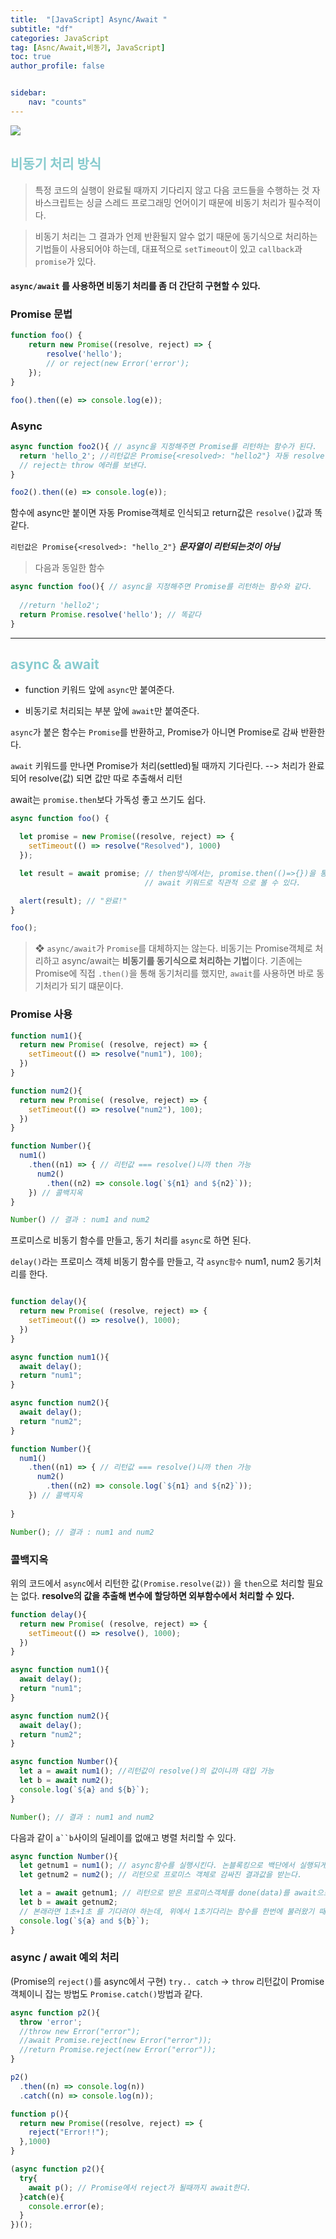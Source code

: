 ```yaml
---
title:  "[JavaScript] Async/Await "
subtitle: "df"
categories: JavaScript
tag: [Asnc/Await,비동기, JavaScript]
toc: true
author_profile: false


sidebar:
    nav: "counts"
---
```


![](/assets/images/javascript.jpg)



## <span style='color:RGB(135, 203, 206)'>비동기 처리 방식
> 특정 코드의 실행이 완료될 때까지 기다리지 않고 다음 코드들을 수행하는 것 자바스크립트는 싱글 스레드 프로그래밍 언어이기 때문에 비동기 처리가 필수적이다.

> 비동기 처리는 그 결과가 언제 반환될지 알수 없기 때문에 동기식으로 처리하는 기법들이 사용되어야 하는데, 대표적으로 `setTimeout`이 있고 `callback`과 `promise`가 있다.


#### `async/await` 를 사용하면 비동기 처리를 좀 더 간단히 구현할 수 있다.

### Promise 문법
```javascript
function foo() {
	return new Promise((resolve, reject) => {
	    resolve('hello'); 
        // or reject(new Error('error');
	});
}

foo().then((e) => console.log(e));
```


### Async

```javascript
async function foo2(){ // async을 지정해주면 Promise를 리턴하는 함수가 된다.
  return 'hello_2'; //리턴값은 Promise{<resolved>: "hello2"} 자동 resolve해준다는걸 알 수있다.
  // reject는 throw 에러를 보낸다.
}

foo2().then((e) => console.log(e));
```

함수에 async만 붙이면 자동 Promise객체로 인식되고 return값은 `resolve()`값과 똑같다.

`리턴값은 Promise{<resolved>: "hello_2"}`
**_문자열이 리턴되는것이 아님_**


> 다음과 동일한 함수 

```javascript
async function foo(){ // async을 지정해주면 Promise를 리턴하는 함수와 같다.
  
  //return 'hello2';
  return Promise.resolve('hello'); // 똑같다
}
```

---
## <span style='color:RGB(135, 203, 206)'>async & await


- function 키워드 앞에 `async`만 붙여준다.

- 비동기로 처리되는 부분 앞에 `await`만 붙여준다.

`async`가 붙은 함수는 `Promise`를 반환하고, Promise가 아니면 Promise로 감싸 반환한다.

`await` 키워드를 만나면 Promise가 처리(settled)될 때까지 기다린다. --> 처리가 완료되어 resolve(값) 되면 값만 따로 추출해서 리턴

await는 `promise.then`보다 가독성 좋고 쓰기도 쉽다.

```javascript
async function foo() {

  let promise = new Promise((resolve, reject) => {
    setTimeout(() => resolve("Resolved"), 1000)
  });

  let result = await promise; // then방식에서는, promise.then(()=>{})을 통해 비동기를 받아야하지만
                              // await 키워드로 직관적 으로 볼 수 있다.

  alert(result); // "완료!"
}

foo();
```

>❖ `async/await`가 `Promise`를 대체하지는 않는다.
비동기는 Promise객체로 처리하고
async/await는 **비동기를 동기식으로 처리하는 기법**이다.
기존에는 Promise에 직접 `.then()`을 통해 동기처리를 했지만,
`await`를 사용하면 바로 동기처리가 되기 떄문이다.



### Promise 사용
```javascript
function num1(){
  return new Promise( (resolve, reject) => {
    setTimeout(() => resolve("num1"), 100);
  })
}

function num2(){
  return new Promise( (resolve, reject) => {
    setTimeout(() => resolve("num2"), 100);
  })
}

function Number(){
  num1()
    .then((n1) => { // 리턴값 === resolve()니까 then 가능
      num2()
        .then((n2) => console.log(`${n1} and ${n2}`)); 
    }) // 콜백지옥 
}

Number() // 결과 : num1 and num2
```


프로미스로 비동기 함수를 만들고, 동기 처리를 `async`로 하면 된다.


`delay()`라는 프로미스 객체 비동기 함수를 만들고,
각 `async함수` num1, num2 동기처리를 한다.


```javascript

function delay(){
  return new Promise( (resolve, reject) => {
    setTimeout(() => resolve(), 1000);
  })
}

async function num1(){
  await delay();
  return "num1";
}

async function num2(){
  await delay();
  return "num2";
}

function Number(){
  num1()
    .then((n1) => { // 리턴값 === resolve()니까 then 가능
      num2()
        .then((n2) => console.log(`${n1} and ${n2}`)); 
    }) // 콜백지옥
    
}

Number(); // 결과 : num1 and num2
```


### 콜백지옥 
위의 코드에서  `async`에서 리턴한 값`(Promise.resolve(값))` 을 `then`으로 처리할 필요는 없다.
**resolve의 값을 추출해 변수에 할당하면 외부함수에서 처리할 수 있다.**
```javascript
function delay(){
  return new Promise( (resolve, reject) => {
    setTimeout(() => resolve(), 1000);
  })
}

async function num1(){
  await delay();
  return "num1";
}

async function num2(){
  await delay();
  return "num2";
}

async function Number(){
  let a = await num1(); //리턴값이 resolve()의 값이니까 대입 가능
  let b = await num2();
  console.log(`${a} and ${b}`);
}

Number(); // 결과 : num1 and num2
```
다음과 같이 `a``b`사이의 딜레이를 없애고 병렬 처리할 수 있다.
```javascript
async function Number(){
  let getnum1 = num1(); // async함수를 실행시킨다. 논블록킹으로 백단에서 실행되게 된다.
  let getnum2 = num2(); // 리턴으로 프로미스 객체로 감싸진 결과값을 받는다.

  let a = await getnum1; // 리턴으로 받은 프로미스객체를 done(data)를 await으로 빼서 변수에 넣음
  let b = await getnum2; 
  // 본래라면 1초+1초 를 기다려야 하는데, 위에서 1초기다리는 함수를 한번에 불러왔기 때문에, 대충 1.001초만 기다리면 동기식으로 처리된다.
  console.log(`${a} and ${b}`);
}
```


### async / await 예외 처리
(Promise의 `reject()`를 async에서 구현)
`try.. catch` -> `throw`
리턴값이 Promise객체이니 잡는 방법도 `Promise.catch()`방법과 같다.


```javascript
async function p2(){ 
  throw 'error';
  //throw new Error("error");
  //await Promise.reject(new Error("error"));
  //return Promise.reject(new Error("error"));
}

p2()
  .then((n) => console.log(n))
  .catch((n) => console.log(n));
```


```javascript
function p(){
  return new Promise((resolve, reject) => {
    reject("Error!!");
  },1000)
}

(async function p2(){ 
  try{
    await p(); // Promise에서 reject가 될때까지 await한다.
  }catch(e){
    console.error(e);
  }
})();
```


